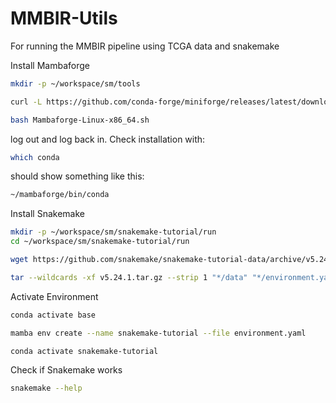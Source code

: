 # MMBIR-Utils
For running the MMBIR pipeline using TCGA data and snakemake


Install Mambaforge
```bash
mkdir -p ~/workspace/sm/tools

curl -L https://github.com/conda-forge/miniforge/releases/latest/download/Mambaforge-Linux-x86_64.sh -o Mambaforge-Linux-x86_64.sh 

bash Mambaforge-Linux-x86_64.sh

```
log out and log back in. Check installation with:

```bash
which conda
```
should show something like this:
```bash
~/mambaforge/bin/conda
```

Install Snakemake
```bash
mkdir -p ~/workspace/sm/snakemake-tutorial/run
cd ~/workspace/sm/snakemake-tutorial/run

wget https://github.com/snakemake/snakemake-tutorial-data/archive/v5.24.1.tar.gz

tar --wildcards -xf v5.24.1.tar.gz --strip 1 "*/data" "*/environment.yaml"
```

Activate Environment
```bash
conda activate base

mamba env create --name snakemake-tutorial --file environment.yaml

conda activate snakemake-tutorial
```

Check if Snakemake works

```bash
snakemake --help
```
